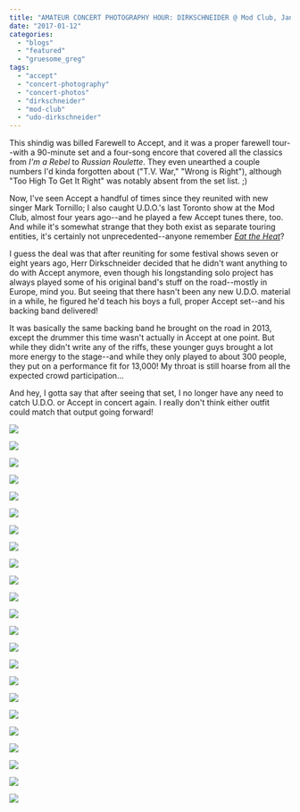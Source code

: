 ```yaml
---
title: "AMATEUR CONCERT PHOTOGRAPHY HOUR: DIRKSCHNEIDER @ Mod Club, January 10, 2017"
date: "2017-01-12"
categories: 
  - "blogs"
  - "featured"
  - "gruesome_greg"
tags: 
  - "accept"
  - "concert-photography"
  - "concert-photos"
  - "dirkschneider"
  - "mod-club"
  - "udo-dirkschneider"
---
```


This shindig was billed Farewell to Accept, and it was a proper farewell tour--with a 90-minute set and a four-song encore that covered all the classics from _I'm a Rebel_ to _Russian Roulette_. They even unearthed a couple numbers I'd kinda forgotten about ("T.V. War," "Wrong is Right"), although "Too High To Get It Right" was notably absent from the set list. ;)

Now, I've seen Accept a handful of times since they reunited with new singer Mark Tornillo; I also caught U.D.O.'s last Toronto show at the Mod Club, almost four years ago--and he played a few Accept tunes there, too. And while it's somewhat strange that they both exist as separate touring entities, it's certainly not unprecedented--anyone remember [_Eat the Heat_](https://www.youtube.com/watch?v=JVliuMRxjvA)?

I guess the deal was that after reuniting for some festival shows seven or eight years ago, Herr Dirkschneider decided that he didn't want anything to do with Accept anymore, even though his longstanding solo project has always played some of his original band's stuff on the road--mostly in Europe, mind you. But seeing that there hasn't been any new U.D.O. material in a while, he figured he'd teach his boys a full, proper Accept set--and his backing band delivered!

It was basically the same backing band he brought on the road in 2013, except the drummer this time wasn't actually in Accept at one point. But while they didn't write any of the riffs, these younger guys brought a lot more energy to the stage--and while they only played to about 300 people, they put on a performance fit for 13,000! My throat is still hoarse from all the expected crowd participation...

And hey, I gotta say that after seeing that set, I no longer have any need to catch U.D.O. or Accept in concert again. I really don't think either outfit could match that output going forward!

[![](https://hellbound.ca/wp-content/uploads/2017/01/IMG_7429.jpg)](https://hellbound.ca/wp-content/uploads/2017/01/IMG_7429.jpg)

[![](https://hellbound.ca/wp-content/uploads/2017/01/IMG_7424-1024x768.jpg)](https://hellbound.ca/wp-content/uploads/2017/01/IMG_7424.jpg)

[![](https://hellbound.ca/wp-content/uploads/2017/01/IMG_7434-1024x768.jpg)](https://hellbound.ca/wp-content/uploads/2017/01/IMG_7434.jpg)

[![](https://hellbound.ca/wp-content/uploads/2017/01/IMG_7436-1024x768.jpg)](https://hellbound.ca/wp-content/uploads/2017/01/IMG_7436.jpg)

[![](https://hellbound.ca/wp-content/uploads/2017/01/IMG_7439.jpg)](https://hellbound.ca/wp-content/uploads/2017/01/IMG_7439.jpg)

[![](https://hellbound.ca/wp-content/uploads/2017/01/IMG_7443-1024x768.jpg)](https://hellbound.ca/wp-content/uploads/2017/01/IMG_7443.jpg)

[![](https://hellbound.ca/wp-content/uploads/2017/01/IMG_7444-1024x768.jpg)](https://hellbound.ca/wp-content/uploads/2017/01/IMG_7444.jpg)

[![](https://hellbound.ca/wp-content/uploads/2017/01/IMG_7445.jpg)](https://hellbound.ca/wp-content/uploads/2017/01/IMG_7445.jpg)

[![](https://hellbound.ca/wp-content/uploads/2017/01/IMG_7447.jpg)](https://hellbound.ca/wp-content/uploads/2017/01/IMG_7447.jpg)

[![](https://hellbound.ca/wp-content/uploads/2017/01/IMG_7449.jpg)](https://hellbound.ca/wp-content/uploads/2017/01/IMG_7449.jpg)

[![](https://hellbound.ca/wp-content/uploads/2017/01/IMG_7454-1024x768.jpg)](https://hellbound.ca/wp-content/uploads/2017/01/IMG_7454.jpg)

[![](https://hellbound.ca/wp-content/uploads/2017/01/IMG_7456.jpg)](https://hellbound.ca/wp-content/uploads/2017/01/IMG_7456.jpg)

[![](https://hellbound.ca/wp-content/uploads/2017/01/IMG_7457-1024x768.jpg)](https://hellbound.ca/wp-content/uploads/2017/01/IMG_7457.jpg)

[![](https://hellbound.ca/wp-content/uploads/2017/01/IMG_7459.jpg)](https://hellbound.ca/wp-content/uploads/2017/01/IMG_7459.jpg)

[![](https://hellbound.ca/wp-content/uploads/2017/01/IMG_7464.jpg)](https://hellbound.ca/wp-content/uploads/2017/01/IMG_7464.jpg)

[![](https://hellbound.ca/wp-content/uploads/2017/01/IMG_7465-1024x768.jpg)](https://hellbound.ca/wp-content/uploads/2017/01/IMG_7465.jpg)

[![](https://hellbound.ca/wp-content/uploads/2017/01/IMG_7466.jpg)](https://hellbound.ca/wp-content/uploads/2017/01/IMG_7466.jpg)

[![](https://hellbound.ca/wp-content/uploads/2017/01/IMG_7469-1024x768.jpg)](https://hellbound.ca/wp-content/uploads/2017/01/IMG_7469.jpg)

[![](https://hellbound.ca/wp-content/uploads/2017/01/IMG_7472-1024x768.jpg)](https://hellbound.ca/wp-content/uploads/2017/01/IMG_7472.jpg)

[![](https://hellbound.ca/wp-content/uploads/2017/01/IMG_7473.jpg)](https://hellbound.ca/wp-content/uploads/2017/01/IMG_7473.jpg)

[![](https://hellbound.ca/wp-content/uploads/2017/01/IMG_7475.jpg)](https://hellbound.ca/wp-content/uploads/2017/01/IMG_7475.jpg)

[![](https://hellbound.ca/wp-content/uploads/2017/01/IMG_7477-1024x768.jpg)](https://hellbound.ca/wp-content/uploads/2017/01/IMG_7477.jpg)

[![](https://hellbound.ca/wp-content/uploads/2017/01/IMG_7479-1024x768.jpg)](https://hellbound.ca/wp-content/uploads/2017/01/IMG_7479.jpg)
